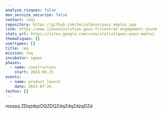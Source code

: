 ```yaml
---
analyse_risques: false
mon_service_securise: false
contact: reqs
repository: https://github.com/SocialGouv/pass_emploi_app
link: https://www.1jeune1solution.gouv.fr/contrat-engagement-jeune
stats_url: https://sites.google.com/view/statistiques-pass-emploi
thematiques: []
usertypes: []
title: req
mission: req
incubator: sgmas
phases:
  - name: construction
    start: 2024-09-25
events:
  - name: product_launch
    date: 2023-07-24
techno: []
---
```

rezqsq ZDqzdqzDQZDQZdqZdqZdzqDZd